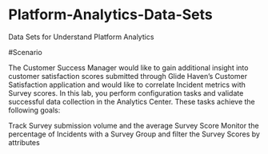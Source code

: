 # Platform-Analytics-Data-Sets
Data Sets for Understand Platform Analytics


#Scenario

The Customer Success Manager would like to gain additional insight into customer satisfaction scores submitted through Glide Haven’s Customer Satisfaction application and would like to correlate Incident metrics with Survey scores. In this lab, you perform configuration tasks and validate successful data collection in the Analytics Center. These tasks achieve the following goals:

Track Survey submission volume and the average Survey Score 
Monitor the percentage of Incidents with a Survey
Group and filter the Survey Scores by attributes
